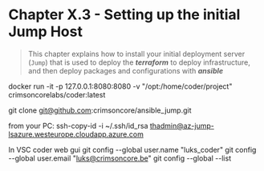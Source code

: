 # Chapter X.3 - Setting up the initial Jump Host
>This chapter explains how to install your initial deployment server (`Jump`) that is used to deploy the ***terraform*** to deploy infrastructure, and then deploy packages and configurations with ***ansible***

docker run -it -p 127.0.0.1:8080:8080 -v "/opt:/home/coder/project" crimsoncorelabs/coder:latest

git clone git@github.com:crimsoncore/ansible_jump.git

from your PC:
ssh-copy-id -i ~/.ssh/id_rsa thadmin@az-jump-lsazure.westeurope.cloudapp.azure.com

In VSC coder web gui
git config --global user.name "luks_coder"
git config --global user.email "luks@crimsoncore.be"
git config --global --list